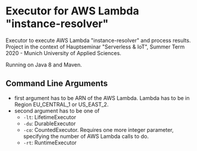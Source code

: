 Executor for AWS Lambda "instance-resolver"
===

Executor to execute AWS Lambda "instance-resolver" and process results. Project in the context of Hauptseminar "Serverless & IoT", Summer Term 2020 - Munich University of Applied Sciences.

Running on Java 8 and Maven.

Command Line Arguments
---
* first argument has to be ARN of the AWS Lambda. Lambda has to be in Region EU_CENTRAL_1 or US_EAST_2.
* second argument has to be one of
    * `-lt`: LifetimeExecutor
    * `-du`: DurableExecutor
    * `-co`: CountedExecutor. Requires one more integer parameter, specifying the number of AWS Lambda calls to do.
    * `-rt`: RuntimeExecutor
